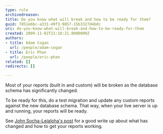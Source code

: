 ```yaml
---
type: rule
archivedreason: 
title: Do you know what will break and how to be ready for them?
guid: 7851e6bc-a331-49f3-9857-15b3327d4bdc
uri: do-you-know-what-will-break-and-how-to-be-ready-for-them
created: 2009-11-02T21:18:21.0000000Z
authors:
- title: Adam Cogan
  url: /people/adam-cogan
- title: Eric Phan
  url: /people/eric-phan
related: []
redirects: []

---
```


Most of your reports (built in and custom) will be broken as the database schema has significantly changed.

To be ready for this, do a test migration and update any custom reports against the new database schema. That way, when your live server is up and running, your reports will be ready.

See [John Socha-Leialoha's post](http&#58;//www.socha.com/blogs/john/2009/10/upgrading-team-foundation-server-2008.html) for a good write up about what has changed and how to get your reports working.

<!--endintro-->
